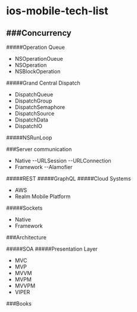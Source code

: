 # ios-mobile-tech-list

###Concurrency
-
#####Operation Queue
- NSOperationOueue
- NSOperation
- NSBlockOperation

#####Grand Central Dispatch
- DispatchQueue
- DispatchGroup
- DispatchSemaphore 
- DispatchSource
- DispatchData
- DispatchIO

#####NSRunLoop

###Server communication
  - Native
    --URLSession
    --URLConnection
  - Framework
    --Alamofier
  
#####REST
#####GraphQL
#####Cloud Systems
  - AWS
  - Realm Mobile Platform

#####Sockets
  - Native
  - Framework


###Architecture

#####SOA
#####Presentation Layer
  - MVC
  - MVP
  - MVVM
  - MVPM
  - MVVPM
  - VIPER
  
###Books


